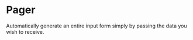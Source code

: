 # Pager
Automatically generate an entire input form simply by passing the data you wish to receive. 
